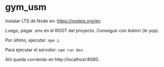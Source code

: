 # gym_usm

Instalar LTS de Node en: https://nodejs.org/en.

Luego, pegar .env en el ROOT del proyecto. Conseguir con Admin (le yop).

Por último, ejecutar: `npm i`.

Para ejecutar el servidor: `npm run dev`.

Ahí queda corriendo en http://localhost:8080.
